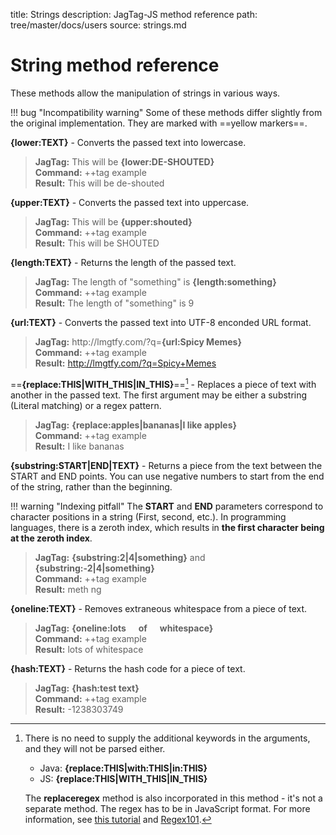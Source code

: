 title: Strings
description: JagTag-JS method reference
path: tree/master/docs/users
source: strings.md

# String method reference

These methods allow the manipulation of strings in various ways.

!!! bug "Incompatibility warning"
    Some of these methods differ slightly from the original implementation. They are marked with ==yellow markers==.

**{lower:TEXT}** - Converts the passed text into lowercase.

> **JagTag:** This will be **{lower:DE-SHOUTED}**<br>
> **Command:** ++tag example<br>
> **Result:** This will be de-shouted

**{upper:TEXT}** - Converts the passed text into uppercase.

> **JagTag:** This will be **{upper:shouted}**<br>
> **Command:** ++tag example<br>
> **Result:** This will be SHOUTED

**{length:TEXT}** - Returns the length of the passed text.

> **JagTag:** The length of "something" is **{length:something}**<br>
> **Command:** ++tag example<br>
> **Result:** The length of "something" is 9

**{url:TEXT}** - Converts the passed text into UTF-8 enconded URL format.

<!-- &#8203; is a zero width space to disable the first URL -->
> **JagTag:** http:&#8203;//lmgtfy.com/?q=**{url:Spicy Memes}**<br>
> **Command:** ++tag example<br>
> **Result:** http://lmgtfy.com/?q=Spicy+Memes

==**{replace:THIS|WITH_THIS|IN_THIS}**==[^1] - Replaces a piece of text with another in the passed text. The first argument may be either a substring (Literal matching) or a regex pattern.

> **JagTag:** **{replace:apples|bananas|I like apples}**<br>
> **Command:** ++tag example<br>
> **Result:** I like bananas

**{substring:START|END|TEXT}** - Returns a piece from the text between the START and END points. You can use negative numbers to start from the end of the string, rather than the beginning.

!!! warning "Indexing pitfall"
    The **START** and **END** parameters correspond to character positions in a string (First, second, etc.). In programming languages, there is a zeroth index, which results in **the first character being at the zeroth index**.

> **JagTag:** **{substring:2|4|something}** and **{substring:-2|4|something}**<br>
> **Command:** ++tag example<br>
> **Result:** meth ng

**{oneline:TEXT}** - Removes extraneous whitespace from a piece of text.

> **JagTag:** **{oneline:lots&nbsp;&nbsp;&nbsp;&nbsp;&nbsp;&nbsp;of&nbsp;&nbsp;&nbsp;&nbsp;&nbsp;&nbsp;whitespace}**<br>
> **Command:** ++tag example<br>
> **Result:** lots of whitespace

**{hash:TEXT}** - Returns the hash code for a piece of text.

> **JagTag:** **{hash:test text}**<br>
> **Command:** ++tag example<br>
> **Result:** -1238303749

[^1]: There is no need to supply the additional keywords in the arguments, and they will not be parsed either.

      - Java: **{replace:THIS|with:THIS|in:THIS}**<br>
      - JS: **{replace:THIS|WITH_THIS|IN_THIS}**

      The **replaceregex** method is also incorporated in this method - it's not a separate method. The regex has to be in JavaScript format. For more information, see [this tutorial](https://medium.com/factory-mind/regex-tutorial-a-simple-cheatsheet-by-examples-649dc1c3f285) and [Regex101](https://regex101.com).
